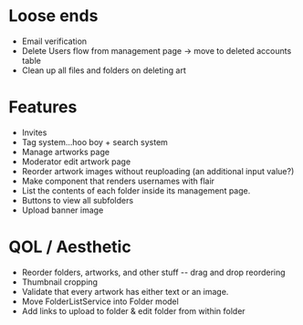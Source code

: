 # Loose ends
- Email verification
- Delete Users flow from management page -> move to deleted accounts table
- Clean up all files and folders on deleting art

# Features
- Invites
- Tag system...hoo boy + search system
- Manage artworks page
- Moderator edit artwork page
- Reorder artwork images without reuploading (an additional input value?)
- Make component that renders usernames with flair
- List the contents of each folder inside its management page.
- Buttons to view all subfolders
- Upload banner image

# QOL / Aesthetic
- Reorder folders, artworks, and other stuff -- drag and drop reordering
- Thumbnail cropping
- Validate that every artwork has either text or an image.
- Move FolderListService into Folder model
- Add links to upload to folder & edit folder from within folder